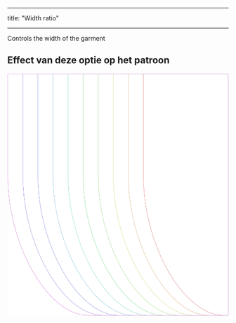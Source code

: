 - - -
title: "Width ratio"
- - -

Controls the width of the garment

## Effect van deze optie op het patroon

![Deze afbeelding toont het effect van deze optie door meerdere varianten die een andere waarde hebben voor deze optie te vervangen](lunetius_widthratio_sample.svg "Effect of this option on the pattern")
